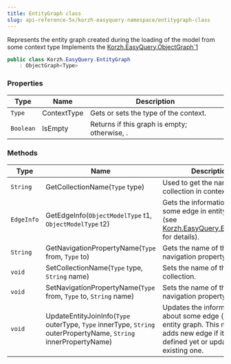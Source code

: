 ```yaml
---
title: EntityGraph class
slug: api-reference-5x/korzh-easyquery-namespace/entitygraph-class
---
```



Represents the entity graph created during the loading of the model from some context type  Implements the [Korzh.EasyQuery.ObjectGraph`1](/api-reference-5x/korzh-easyquery-namespace/objectgraph-t--class)
```csharp
public class Korzh.EasyQuery.EntityGraph
    : ObjectGraph<Type>

```

### Properties

| Type | Name | Description | 
| --- | --- | --- | 
| `Type` | ContextType | Gets or sets the type of the context. | 
| `Boolean` | IsEmpty | Returns <see langword="true" /> if this graph is empty; otherwise, <see langword="false" />. | 


### Methods

| Type | Name | Description | 
| --- | --- | --- | 
| `String` | GetCollectionName(`Type` type) | Used to get the name of the collection in context | 
| `EdgeInfo` | GetEdgeInfo(`ObjectModelType` t1, `ObjectModelType` t2) | Gets the information about some edge in entity graph (see [Korzh.EasyQuery.EntityGraph](/api-reference-5x/korzh-easyquery-namespace/entitygraph-class) for details). | 
| `String` | GetNavigationPropertyName(`Type` from, `Type` to) | Gets the name of the navigation property. | 
| `void` | SetCollectionName(`Type` type, `String` name) | Sets the name of the collection. | 
| `void` | SetNavigationPropertyName(`Type` from, `Type` to, `String` name) | Sets the name of the navigation property. | 
| `void` | UpdateEntityJoinInfo(`Type` outerType, `Type` innerType, `String` outerPropertyName, `String` innerPropertyName) | Updates the information about some edge (join) in the entity graph.  This method adds new edge if it's not defined yet or update the existing one. |